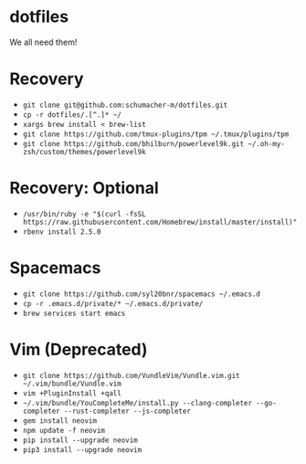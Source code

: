 dotfiles
========

We all need them!

# Recovery

* `git clone git@github.com:schumacher-m/dotfiles.git`
* `cp -r dotfiles/.[^.]* ~/`
* `xargs brew install < brew-list`
* `git clone https://github.com/tmux-plugins/tpm ~/.tmux/plugins/tpm`
* `git clone https://github.com/bhilburn/powerlevel9k.git ~/.oh-my-zsh/custom/themes/powerlevel9k`

# Recovery: Optional
* `/usr/bin/ruby -e "$(curl -fsSL https://raw.githubusercontent.com/Homebrew/install/master/install)"`
* `rbenv install 2.5.0`

# Spacemacs

* `git clone https://github.com/syl20bnr/spacemacs ~/.emacs.d`
* `cp -r .emacs.d/private/* ~/.emacs.d/private/`
* `brew services start emacs`

# Vim (Deprecated)

* `git clone https://github.com/VundleVim/Vundle.vim.git ~/.vim/bundle/Vundle.vim`
* `vim +PluginInstall +qall`
* `~/.vim/bundle/YouCompleteMe/install.py --clang-completer --go-completer --rust-completer --js-completer`
* `gem install neovim`
* `npm update -f neovim`
* `pip install --upgrade neovim`
* `pip3 install --upgrade neovim`
